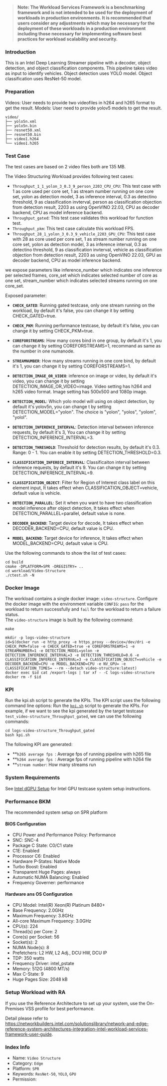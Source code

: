>
> **Note: The Workload Services Framework is a benchmarking framework and is not intended to be used for the deployment of workloads in production environments. It is recommended that users consider any adjustments which may be necessary for the deployment of these workloads in a production environment including those necessary for implementing software best practices for workload scalability and security.**
>
### Introduction
This is an Intel Deep Learning Streamer pipeline with a decoder, object detection, and object classification components. This pipeline takes video as input to identify vehicles. Object detection uses YOLO model. Object classification uses ResNet-50 model.

### Preparation

Videos: User needs to provide two videofiles in h264 and h265 format to get the result.
Models: User need to provide yolov5 models to get the result.
```
video/
├── yolo5n.xml
├── yolo5n.bin
├── resnet50.xml
├── resnet50.bin
├── video1.h264
└── video1.h265
```
### Test Case
The test cases are based on 2 video files both are 135 MB.

The Video Structuring Workload provides following test cases:
- `Throughput_1_1_yolon_3_0.3_9_person_2203_CPU_CPU`: This test case with 1 as core used per core set, 1 as stream number running on one core set, yolon as detection model, 3 as inference interval, 0.3 as detectino threshold, 9 as classification invterval, person as classification objection from detection result, 2203 as using OpenVINO 22.03, CPU as decoder backend, CPU as model inference backend.
- `Throughput_gated`: This test case validates this workload for function test.
- `Throughput_pkm`: This test case calculate this workload FPS.
- `Throughput_28_1_yolon_3_0.3_9_vehicle_2203_GPU_CPU`: This test case with 28 as core used per core set, 1 as stream number running on one core set, yolon as detection model, 3 as inference interval, 0.3 as detectino threshold, 9 as classification invterval, vehicle as classification objection from detection result, 2203 as using OpenVINO 22.03, GPU as decoder backend, CPU as model inference backend.

we expose parameters like inference_number which indicates one inference per selected frames, core_set which indicates selected number of core as one set, stream_number which indicates selected streams running on one core_set.

Exposed parameter: 

- **`CHECK_GATED`**: Running gated testcase, only one stream running on the workload, by default it's false, you can change it by setting CHECK_GATED=true. 

- **`CHECK_PKM`**: Running performance testcase, by default it's false, you can change it by setting CHECK_PKM=true.


- **`COREFORSTREAMS`**: How many cores bind in one group, by default it's 1, you can change it by setting COREFORSTREAMS=1, recommand as same as the number in one numanode.

- **`STREAMNUMBER`**: How many streams running in one core bind, by default it's 1, you can change it by setting COREFORSTREAMS=1.

- **`DETECTION_IMAGE_OR_VIDEO`**: inference on image or video, by default it's video, you can change it by setting DETECTION_IMAGE_OR_VIDEO=image. Video setting has h264 and h265 video format. Image setting has 500x500 and 1080p image. 


- **`DETECTION_MODEL`**: Which yolo model will using on object detection, by default it's yolov5n, you can change t by setting DETECTION_MODEL="yolon". The choice is "yolon", "yolos", "yolom", "yolol".


- **`DETECTION_INFERENCE_INTERVAL`**: Detection interval between inference requests, by default it's 3, You can change it by setting DETECTION_INFERENCE_INTERVAL=3.


- **`DETECTION_THRESHOLD`**: Threshold for detection results, by default it's 0.3. Range: 0 - 1. You can enable it by setting DETECTION_THRESHOLD=0.3.


- **`CLASSIFICATION_INFERECE_INTERVAL`**: Classificaiton interval between inference requests, by default it's 9. You can change it by setting DETECTION_INFERENCE_INTERVAL=9.

- **`CLASSIFICATION_OBJECT`**: Filter for Region of Interest class label on this element input, It takes effect when CLASSIFICATION_OBJECT=vehicle, default value is vehicle.

- **`DETECTION_PARALLEL`**: Set it when you want to have two classification model inference after object detection, It takes effect when DETECTION_PARALLEL=parallel, default value is none.

- **`DECODER_BACKEND`**: Target device for decode, It takes effect when DECODER_BACKEND=CPU, default value is CPU.

- **`MODEL_BACKEND`**: Target device for inference, It takes effect when MODEL_BACKEND=CPU, default value is CPU.


Use the following commands to show the list of test cases:
```
cd build
cmake -DPLATFORM=SPR -DREGISTRY= ..
cd workload/Video-Structure
./ctest.sh -N
```


### Docker Image
The workload contains a single docker image: `video-structure`. Configure the docker image with the environment variable `CONFIG`: `pass` for the workload to return successfully and `fail` for the workload to return a failure status.  
The `video-structure` image is built by the following command:
```
make
```

```
mkdir -p logs-video-structure
id=$(docker run -e http_proxy -e https_proxy --device=/dev/dri -e CHECK_PKM=false -e CHECK_GATED=true -e COREFORSTREAMS=1 -e STREAMNUMBER=1 -e DETECTION_MODEL=yolon -e DETECTION_INFERENCE_INTERVAL=3 -e DETECTION_THRESHOLD=0.6 -e CLASSIFICATION_INFERECE_INTERVAL=3 -e CLASSIFICATION_OBJECT=vehicle -e DECODER_BACKEND=CPU -e MODEL_BACKEND=CPU -e NV_GPU= -e CLASSIFICATION_TIMES= --rm --detach video-structure:latest)
docker exec $id cat /export-logs | tar xf - -C logs-video-structure
docker rm -f $id
```



### KPI

Run the kpi.sh script to generate the KPIs. The KPI script uses the following command line options:
Run the [`kpi.sh`](kpi.sh) script to generate the KPIs. For example, if we want to see the kpi generated by the target testcase `test_video-structure_Throughput_gated`, we can use the following commands:  

```
cd logs-video-structure_Throughput_gated
bash kpi.sh
```

The following KPI are generated:

- **`h265 average fps `: Average fps of running pipeline with h265 file 
- **`h264 average fps `: Average fps of running pipeline with h264 file 
- **`stream number`: How many streams run 

### System Requirements
See [Intel dGPU Setup](https://dgpu-docs.intel.com/driver/installation.html) for Intel GPU testcase system setup instructions.
### Performance BKM

The recommended system setup on SPR platform

#### BIOS Configuration
- CPU Power and Performance Policy: Performance
- SNC: SNC-4
- Package C State: C0/C1 state
- C1E: Enabled
- Processor C6: Enabled
- Hardware P-States: Native Mode
- Turbo Boost: Enabled
- Transparent Huge Pages: always
- Automatic NUMA Balancing: Enabled
- Frequency Governer: performance

#### Hardware ans OS Configuration
- CPU Model: Intel(R) Xeon(R) Platinum 8480+
- Base Frequency: 2.0GHz 
- Maximum Frequency: 3.8GHz
- All-core Maximum Frequency: 3.0GHz
- CPU(s): 224
- Thread(s) per Core: 2
- Core(s) per Socket: 56
- Socket(s): 2
- NUMA Node(s): 8
- Prefetchers: L2 HW, L2 Adj., DCU HW, DCU IP
- TDP: 350 watts
- Frequency Driver: intel_pstate
- Memory: 512G (4800 MT/s)
- Max C-State: 9
- Huge Pages Size: 2048 kB

### Setup Workload with RA
If you use the Reference Architecture to set up your system, use the On-Premises VSS profile for best performance. 

Detail please refer to https://networkbuilders.intel.com/solutionslibrary/network-and-edge-reference-system-architectures-integration-intel-workload-services-framework-user-guide.


### Index Info

- Name: `Video Structure`
- Category: `Edge`
- Platform: `SPR`
- Keywords: `ResNet-50`, `YOLO`, `GPU`
- Permission: 
